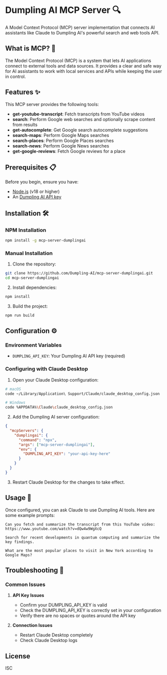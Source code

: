 # Dumpling AI MCP Server 🔍

A Model Context Protocol (MCP) server implementation that connects AI assistants like Claude to Dumpling AI's powerful search and web tools API.

## What is MCP? 🤔

The Model Context Protocol (MCP) is a system that lets AI applications connect to external tools and data sources. It provides a clear and safe way for AI assistants to work with local services and APIs while keeping the user in control.

## Features ✨

This MCP server provides the following tools:

- **get-youtube-transcript**: Fetch transcripts from YouTube videos
- **search**: Perform Google web searches and optionally scrape content from results
- **get-autocomplete**: Get Google search autocomplete suggestions
- **search-maps**: Perform Google Maps searches
- **search-places**: Perform Google Places searches
- **search-news**: Perform Google News searches
- **get-google-reviews**: Fetch Google reviews for a place

## Prerequisites 📋

Before you begin, ensure you have:

- [Node.js](https://nodejs.org/) (v18 or higher)
- An [Dumpling AI API key](https://app.dumplingai.com)

## Installation 🛠️

### NPM Installation

```bash
npm install -g mcp-server-dumplingai
```

### Manual Installation

1. Clone the repository:

```bash
git clone https://github.com/Dumpling-AI/mcp-server-dumplingai.git
cd mcp-server-dumplingai
```

2. Install dependencies:

```bash
npm install
```

3. Build the project:

```bash
npm run build
```

## Configuration ⚙️

### Environment Variables

- `DUMPLING_API_KEY`: Your Dumpling AI API key (required)

### Configuring with Claude Desktop

1. Open your Claude Desktop configuration:

```bash
# macOS
code ~/Library/Application\ Support/Claude/claude_desktop_config.json

# Windows
code %APPDATA%\Claude\claude_desktop_config.json
```

2. Add the Dumpling AI server configuration:

```json
{
  "mcpServers": {
    "dumplingai": {
      "command": "npx",
      "args": ["mcp-server-dumplingai"],
      "env": {
        "DUMPLING_API_KEY": "your-api-key-here"
      }
    }
  }
}
```

3. Restart Claude Desktop for the changes to take effect.

## Usage 🎯

Once configured, you can ask Claude to use Dumpling AI tools. Here are some example prompts:

```
Can you fetch and summarize the transcript from this YouTube video: https://www.youtube.com/watch?v=dQw4w9WgXcQ
```

```
Search for recent developments in quantum computing and summarize the key findings.
```

```
What are the most popular places to visit in New York according to Google Maps?
```

## Troubleshooting 🔧

### Common Issues

1. **API Key Issues**
   * Confirm your DUMPLING_API_KEY is valid
   * Check the DUMPLING_API_KEY is correctly set in your configuration
   * Verify there are no spaces or quotes around the API key

2. **Connection Issues**
   * Restart Claude Desktop completely
   * Check Claude Desktop logs

## License

ISC